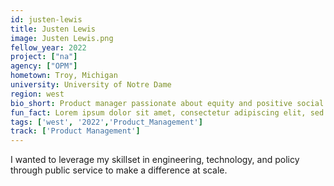 ```yaml
---
id: justen-lewis
title: Justen Lewis
image: Justen Lewis.png
fellow_year: 2022
project: ["na"]
agency: ["OPM"]
hometown: Troy, Michigan
university: University of Notre Dame
region: west
bio_short: Product manager passionate about equity and positive social change. 
fun_fact: Lorem ipsum dolor sit amet, consectetur adipiscing elit, sed do eiusmod tempor incididunt ut labore et dolore magna aliqua. Ut quis nostrud laboris. nisi ut aliquip ex ea commodo consequat.
tags: ['west', '2022','Product_Management']
track: ['Product Management']
---
```

 
I wanted to leverage my skillset in engineering, technology, and policy through public service to make a difference at scale. 